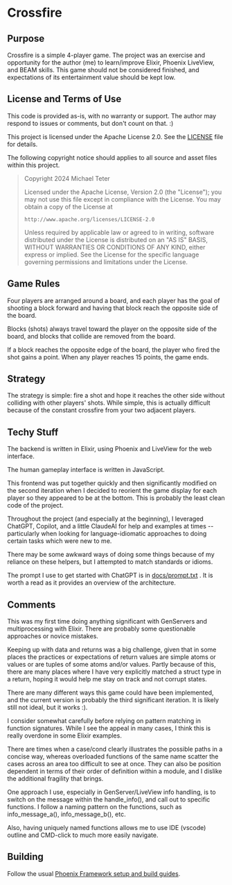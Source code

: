 # Crossfire

## Purpose

Crossfire is a simple 4-player game. The project was an exercise and opportunity for the author (me) to learn/improve Elixir, Phoenix LiveView, and BEAM skills. This game should not be considered finished, and expectations of its entertainment value should be kept low.

## License and Terms of Use

This code is provided as-is, with no warranty or support. The author may respond
to issues or comments, but don't count on that. :)

This project is licensed under the Apache License 2.0. See the [LICENSE](./LICENSE) file for details.

The following copyright notice should applies to all source and asset files within
this project.

> Copyright 2024 Michael Teter
>
> Licensed under the Apache License, Version 2.0 (the "License");
> you may not use this file except in compliance with the License.
> You may obtain a copy of the License at
>
>     http://www.apache.org/licenses/LICENSE-2.0
>
> Unless required by applicable law or agreed to in writing, software
> distributed under the License is distributed on an "AS IS" BASIS,
> WITHOUT WARRANTIES OR CONDITIONS OF ANY KIND, either express or implied.
> See the License for the specific language governing permissions and
> limitations under the License.

## Game Rules

Four players are arranged around a board, and each player has the goal of shooting a block forward and having that block reach the opposite side of the board.

Blocks (shots) always travel toward the player on the opposite side of the board, and blocks that collide are removed from the board.

If a block reaches the opposite edge of the board, the player who fired the shot
gains a point. When any player reaches 15 points, the game ends.

## Strategy

The strategy is simple: fire a shot and hope it reaches the other side without colliding with other
players' shots. While simple, this is actually difficult because of the constant crossfire from
your two adjacent players.

## Techy Stuff

The backend is written in Elixir, using Phoenix and LiveView for the web interface.

The human gameplay interface is written in JavaScript.

This frontend was put together quickly and then significantly modified on the second iteration when I decided to reorient the game display for each player so they appeared to be at the bottom. This is probably the least clean code of the project.

Throughout the project (and especially at the beginning), I leveraged ChatGPT, Copilot, and a little ClaudeAI for help and examples at times -- particularly
when looking for language-idiomatic approaches to doing certain tasks which were new to me.

There may be some awkward ways of doing some things
because of my reliance on these helpers, but I attempted to match standards or idioms.

The prompt I use to get started with ChatGPT is in [docs/prompt.txt](docs/prompt.txt) . It is worth a read as it provides an overview of the architecture.

## Comments

This was my first time doing anything significant with GenServers and multiprocessing with Elixir. There are probably
some questionable approaches or novice mistakes.

Keeping up with data and returns was a big challenge, given that in some places the practices or expectations
of return values are simple atoms or values or are tuples of some atoms and/or values. Partly because
of this, there are many places where I have very explicitly matched a struct type in a return, hoping it would
help me stay on track and not corrupt states.

There are many different ways this game could have been implemented, and the current version is probably the
third significant iteration. It is likely still not ideal, but it works :).

I consider somewhat carefully before relying on pattern matching
in function signatures. While I see the appeal in many cases, I
think this is really overdone in some Elixir examples.

There are times when a case/cond clearly illustrates the possible
paths in a concise way, whereas overloaded functions of the same
name scatter the cases across an area too difficult to see at once.
They can also be position dependent in terms of their order of definition within a
module, and I dislike the additional fragility that brings.

One approach I use, especially in GenServer/LiveView info handling, is to switch on the message within the handle_info(),
and call out to specific functions. I follow a naming pattern on
the functions, such as info_message_a(), info_message_b(), etc.

Also, having uniquely named functions allows me to use IDE (vscode) outline and CMD-click to much more easily navigate.

## Building

Follow the usual [Phoenix Framework setup and build guides](https://hexdocs.pm/phoenix/overview.html).
